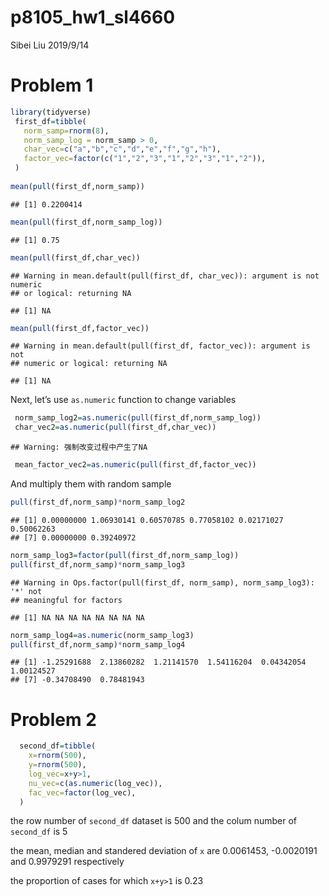 p8105\_hw1\_sl4660
================
Sibei Liu
2019/9/14

# Problem 1

``` r
library(tidyverse)
 first_df=tibble(
   norm_samp=rnorm(8),
   norm_samp_log = norm_samp > 0,
   char_vec=c("a","b","c","d","e","f","g","h"),
   factor_vec=factor(c("1","2","3","1","2","3","1","2")),
 )
 
mean(pull(first_df,norm_samp))
```

    ## [1] 0.2200414

``` r
mean(pull(first_df,norm_samp_log))
```

    ## [1] 0.75

``` r
mean(pull(first_df,char_vec))
```

    ## Warning in mean.default(pull(first_df, char_vec)): argument is not numeric
    ## or logical: returning NA

    ## [1] NA

``` r
mean(pull(first_df,factor_vec))
```

    ## Warning in mean.default(pull(first_df, factor_vec)): argument is not
    ## numeric or logical: returning NA

    ## [1] NA

Next, let’s use `as.numeric` function to change variables

``` r
 norm_samp_log2=as.numeric(pull(first_df,norm_samp_log))
 char_vec2=as.numeric(pull(first_df,char_vec))
```

    ## Warning: 强制改变过程中产生了NA

``` r
 mean_factor_vec2=as.numeric(pull(first_df,factor_vec))
```

And multiply them with random
    sample

``` r
pull(first_df,norm_samp)*norm_samp_log2
```

    ## [1] 0.00000000 1.06930141 0.60570785 0.77058102 0.02171027 0.50062263
    ## [7] 0.00000000 0.39240972

``` r
norm_samp_log3=factor(pull(first_df,norm_samp_log))
pull(first_df,norm_samp)*norm_samp_log3
```

    ## Warning in Ops.factor(pull(first_df, norm_samp), norm_samp_log3): '*' not
    ## meaningful for factors

    ## [1] NA NA NA NA NA NA NA NA

``` r
norm_samp_log4=as.numeric(norm_samp_log3)
pull(first_df,norm_samp)*norm_samp_log4
```

    ## [1] -1.25291688  2.13860282  1.21141570  1.54116204  0.04342054  1.00124527
    ## [7] -0.34708490  0.78481943

# Problem 2

``` r
  second_df=tibble(
    x=rnorm(500),
    y=rnorm(500),
    log_vec=x+y>1,
    nu_vec=c(as.numeric(log_vec)),
    fac_vec=factor(log_vec),
  )
```

the row number of `second_df` dataset is 500 and the colum number of
`second_df` is 5

the mean, median and standered deviation of `x` are 0.0061453,
-0.0020191 and 0.9979291 respectively

the proportion of cases for which `x+y>1` is 0.23
